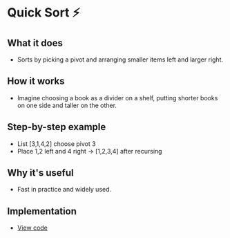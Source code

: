 # Quick Sort ⚡

## What it does
- Sorts by picking a pivot and arranging smaller items left and larger right.

## How it works
- Imagine choosing a book as a divider on a shelf, putting shorter books on one side and taller on the other.

## Step-by-step example
- List [3,1,4,2] choose pivot 3
- Place 1,2 left and 4 right → [1,2,3,4] after recursing

## Why it's useful
- Fast in practice and widely used.

## Implementation
- [View code](../algorithms/quick_sort.py)
